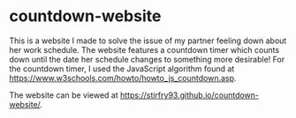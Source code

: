 # countdown-website

This is a website I made to solve the issue of my partner feeling down about her work schedule. The website features a countdown timer which counts down until the date her schedule changes to something more desirable! For the countdown timer, I used the JavaScript algorithm found at https://www.w3schools.com/howto/howto_js_countdown.asp. 

The website can be viewed at https://stirfry93.github.io/countdown-website/.